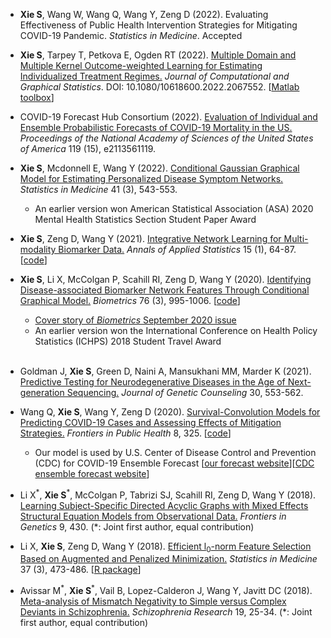 - **Xie S**, Wang W, Wang Q, Wang Y, Zeng D (2022). Evaluating Effectiveness of Public Health Intervention Strategies for Mitigating COVID-19 Pandemic. *Statistics in Medicine*. Accepted

- **Xie S**, Tarpey T, Petkova E, Ogden RT (2022). [Multiple Domain and Multiple Kernel Outcome-weighted Learning for Estimating Individualized Treatment Regimes.](https://amstat.tandfonline.com/doi/full/10.1080/10618600.2022.2067552) *Journal of Computational and Graphical Statistics*. DOI: 10.1080/10618600.2022.2067552. [[Matlab toolbox](https://github.com/shanghongxie/OWMKL)]

- COVID-19 Forecast Hub Consortium (2022). [Evaluation of Individual and Ensemble Probabilistic Forecasts of COVID-19 Mortality in the US.](https://www.pnas.org/doi/10.1073/pnas.2113561119) *Proceedings of the National Academy of Sciences of the United States of America* 119 (15), e2113561119.

- **Xie S**, Mcdonnell E, Wang Y (2022). [Conditional Gaussian Graphical
Model for Estimating Personalized Disease Symptom Networks.](https://onlinelibrary.wiley.com/doi/10.1002/sim.9274) *Statistics in Medicine* 41 (3), 543-553.
   * An earlier version won American Statistical Association (ASA) 2020 Mental Health Statistics Section Student Paper Award
   
- **Xie S**, Zeng D, Wang Y (2021). [Integrative Network Learning for Multi-modality
Biomarker Data.](https://projecteuclid.org/journals/annals-of-applied-statistics/volume-15/issue-1/Integrative-network-learning-for-multimodality-biomarker-data/10.1214/20-AOAS1382.short) *Annals of Applied Statistics* 15 (1), 64-87. [[code](https://github.com/shanghongxie/INL)]

- **Xie S**, Li X, McColgan P, Scahill RI, Zeng D, Wang Y (2020). [Identifying Disease-associated Biomarker Network Features Through Conditional Graphical Model.](https://onlinelibrary.wiley.com/doi/10.1111/biom.13201) *Biometrics* 76 (3), 995-1006. [[code](https://github.com/shanghongxie/Covariate-adjusted-network)]  
   * [Cover story of *Biometrics* September 2020 issue](https://onlinelibrary.wiley.com/doi/10.1111/biom.13092)
   * An earlier version won the International Conference on Health Policy Statistics (ICHPS) 2018 Student Travel Award 
    <br>
    
- Goldman J, **Xie S**, Green D, Naini A, Mansukhani MM, Marder K (2021). [Predictive Testing for Neurodegenerative Diseases in the Age of Next-generation Sequencing.](https://onlinelibrary.wiley.com/doi/abs/10.1002/jgc4.1342) *Journal of Genetic Counseling* 30, 553-562. 


- Wang Q, **Xie S**, Wang Y, Zeng D (2020). [Survival-Convolution Models for Predicting COVID-19 Cases and Assessing Effects of Mitigation Strategies.](https://www.frontiersin.org/articles/10.3389/fpubh.2020.00325/full) *Frontiers in Public Health* 8, 325. [[code](https://github.com/COVID19BIOSTAT/covid19_prediction)] 
   * Our model is used by U.S. Center of Disease Control and Prevention (CDC) for COVID-19 Ensemble Forecast [[our forecast website](https://github.com/COVID19BIOSTAT/covid19_prediction)][[CDC ensemble forecast website](https://www.cdc.gov/coronavirus/2019-ncov/covid-data/forecasting-us.html)] 
       <br>
       
- Li X<sup>&#42;</sup>, **Xie S**<sup>&#42;</sup>, McColgan P, Tabrizi SJ,  Scahill RI, Zeng D, Wang Y (2018). [Learning Subject-Specific Directed Acyclic Graphs with Mixed Effects Structural Equation Models from Observational Data.](https://www.frontiersin.org/articles/10.3389/fgene.2018.00430/full) _Frontiers in Genetics_ 9, 430. 
(*: Joint first author, equal contribution)
       
- Li X, **Xie S**, Zeng D, Wang Y (2018). [Efficient l<sub>0</sub>-norm Feature Selection Based on Augmented and Penalized Minimization.](https://onlinelibrary.wiley.com/doi/abs/10.1002/sim.7526) *Statistics in Medicine* 37 (3), 473-486. [[R package](https://cran.r-project.org/web/packages/APML0/index.html)]


- Avissar M<sup>&#42;</sup>, **Xie S**<sup>&#42;</sup>, Vail B, Lopez-Calderon J, Wang Y, Javitt DC (2018). [Meta-analysis of Mismatch Negativity to Simple versus Complex Deviants in Schizophrenia.](https://www.sciencedirect.com/science/article/pii/S0920996417304103) _Schizophrenia Research_ 19, 25-34.  (*: Joint first author, equal contribution)
<br/>


